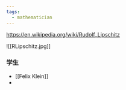 ```yaml
---
tags:
  - mathematician
---
```

https://en.wikipedia.org/wiki/Rudolf_Lipschitz

![[RLipschitz.jpg]]

### 学生
* [[Felix Klein]]
* 